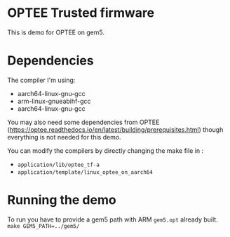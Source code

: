 # OPTEE Trusted firmware
This is demo for OPTEE on gem5.

# Dependencies
The compiler I'm using:
* aarch64-linux-gnu-gcc
* arm-linux-gnueabihf-gcc 
* aarch64-linux-gnu-gcc

You may also need some dependencies from OPTEE (https://optee.readthedocs.io/en/latest/building/prerequisites.html) though everything is not needed for this demo.

You can modify the compilers by directly changing the make file in :
* ``application/lib/optee_tf-a``
* ``application/template/linux_optee_on_aarch64``
  
# Running the demo
To run you have to provide a gem5 path with ARM ``gem5.opt`` already built.\
``
make GEM5_PATH=../gem5/ 
``